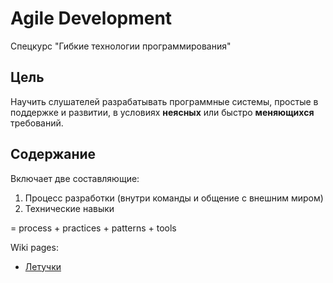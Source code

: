 # Agile Development

Спецкурс "Гибкие технологии программирования"

## Цель
Научить слушателей разрабатывать программные системы, простые в поддержке и развитии, 
в условиях **неясных** или быстро **меняющихся** требований.

## Содержание
Включает две составляющие:

  1. Процесс разработки (внутри команды и общение с внешним миром)
  2. Технические навыки

= process + practices + patterns + tools

Wiki pages:

 * [Летучки](Questions.html)